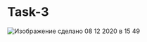 # Task-3
![Изображение сделано 08 12 2020 в 15 49](https://user-images.githubusercontent.com/71371018/101493973-c8577b80-3977-11eb-80ed-81111a764a36.jpeg)
